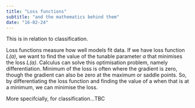 ```yaml
---
title: "Loss functions"
subtitle: "and the mathematics behind them"
date: "16-02-24"
---
```

This is in relation to classification.  

Loss functions measure how well models fit data. If we have loss function *L(a)*, we want to find the value of the tunable parameter *a* that minimises the loss *L(a)*. Calculus can solve this optimisation problem, namely differentiation. 
Minimum of the loss is often where the gradient is zero, though the gradient can also be zero at the maximum or saddle points. So, by differentiating the loss function and finding the value of a when that is at a minimum, we can minimise the loss.  

More specifcially, for classification...TBC





